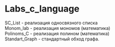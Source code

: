 # Labs_c_language
SC_List - реализация односвязного списка<br>
Monom_lab - реализация мономов (математика)<br>
Polinoms_C - реализация полином (математика)<br>
Standart_Graph - стандартный обход графа.
